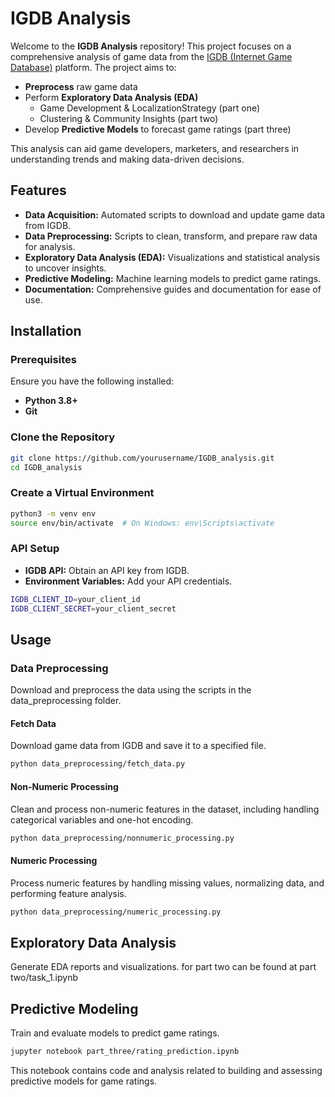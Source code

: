 # IGDB Analysis

Welcome to the **IGDB Analysis** repository! This project focuses on a comprehensive analysis of game data from the [IGDB (Internet Game Database)](https://www.igdb.com/) platform. The project aims to:

- **Preprocess** raw game data
- Perform **Exploratory Data Analysis (EDA)**
  -   Game Development & LocalizationStrategy (part one)
  -   Clustering & Community Insights (part two)
- Develop **Predictive Models** to forecast game ratings (part three)

This analysis can aid game developers, marketers, and researchers in understanding trends and making data-driven decisions.

## Features

- **Data Acquisition:** Automated scripts to download and update game data from IGDB.
- **Data Preprocessing:** Scripts to clean, transform, and prepare raw data for analysis.
- **Exploratory Data Analysis (EDA):** Visualizations and statistical analysis to uncover insights.
- **Predictive Modeling:** Machine learning models to predict game ratings.
- **Documentation:** Comprehensive guides and documentation for ease of use.

## Installation

### Prerequisites

Ensure you have the following installed:

- **Python 3.8+**
- **Git**

### Clone the Repository

```bash
git clone https://github.com/yourusername/IGDB_analysis.git
cd IGDB_analysis
```

### Create a Virtual Environment
```bash
python3 -m venv env
source env/bin/activate  # On Windows: env\Scripts\activate
```

### API Setup
- **IGDB API:** Obtain an API key from IGDB.
- **Environment Variables:** Add your API credentials.
```bash
IGDB_CLIENT_ID=your_client_id
IGDB_CLIENT_SECRET=your_client_secret
```

## Usage
### Data Preprocessing
Download and preprocess the data using the scripts in the data_preprocessing folder.

#### Fetch Data
Download game data from IGDB and save it to a specified file.
```bash
python data_preprocessing/fetch_data.py
```
#### Non-Numeric Processing
Clean and process non-numeric features in the dataset, including handling categorical variables and one-hot encoding.
```bash
python data_preprocessing/nonnumeric_processing.py
```
#### Numeric Processing
Process numeric features by handling missing values, normalizing data, and performing feature analysis.
```bash
python data_preprocessing/numeric_processing.py
```

## Exploratory Data Analysis
Generate EDA reports and visualizations.
for part two can be found at part two/task_1.ipynb



## Predictive Modeling
Train and evaluate models to predict game ratings.
```bash
jupyter notebook part_three/rating_prediction.ipynb
```
This notebook contains code and analysis related to building and assessing predictive models for game ratings.
